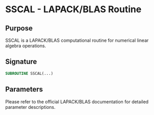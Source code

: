 # SSCAL - LAPACK/BLAS Routine

## Purpose

SSCAL is a LAPACK/BLAS computational routine for numerical linear algebra operations.

## Signature

```fortran
SUBROUTINE SSCAL(...)
```

## Parameters

Please refer to the official LAPACK/BLAS documentation for detailed parameter descriptions.
